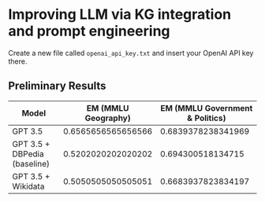 # Improving LLM via KG integration and prompt engineering
Create a new file called `openai_api_key.txt` and insert your OpenAI API key there.

## Preliminary Results
| Model                        | EM (MMLU Geography) | EM (MMLU Government & Politics) |
|------------------------------|---------------------|---------------------------------|
| GPT 3.5                      | 0.6565656565656566  | 0.6839378238341969              |
| GPT 3.5 + DBPedia (baseline) | 0.5202020202020202  | 0.694300518134715               |
| GPT 3.5 + Wikidata           | 0.5050505050505051  | 0.6683937823834197              |